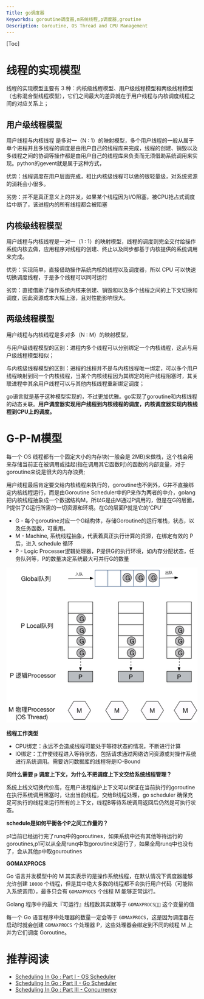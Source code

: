 ```yaml
---
Title: go调度器
Keyworkds: goroutine调度器,m系统线程,p调度器,groutine
Description: Goroutine, OS Thread and CPU Management
---
```


[Toc]

# 线程的实现模型

线程的实现模型主要有 3 种：内核级线程模型、用户级线程模型和两级线程模型（也称混合型线程模型），它们之间最大的差异就在于用户线程与内核调度线程之间的对应关系上；

## 用户级线程模型

用户线程与内核线程 是多对一（N : 1）的映射模型，多个用户线程的一般从属于单个进程并且多线程的调度是由用户自己的线程库来完成，线程的创建、销毁以及多线程之间的协调等操作都是由用户自己的线程库来负责而无须借助系统调用来实现。python的gevent就是属于这种方式，

优势：线程调度在用户层面完成，相比内核级线程可以做的很轻量级，对系统资源的消耗会小很多。

劣势：并不是真正意义上的并发，如果某个线程因为I/O阻塞，被CPU抢占式调度给中断了，该进程内的所有线程都会被阻塞

## 内核级线程模型

用户线程与内核线程是一对一（1 : 1）的映射模型，线程的调度则完全交付给操作系统内核去做，应用程序对线程的创建、终止以及同步都基于内核提供的系统调用来完成。

优势：实现简单，直接借助操作系统内核的线程以及调度器，所以 CPU 可以快速切换调度线程，于是多个线程可以同时运行

劣势：直接借助了操作系统内核来创建、销毁和以及多个线程之间的上下文切换和调度，因此资源成本大幅上涨，且对性能影响很大。

## 两级线程模型

用户线程与内核线程是多对多（N : M）的映射模型，

与用户级线程模型的区别：进程内多个线程可以分别绑定一个内核线程，这点与用户级线程模型相似；

与内核级线程模型的区别：进程的线程并不是与内核线程唯一绑定，可以多个用户线程映射到同一个内核线程，当某个内核线程因为其绑定的用户线程阻塞时，其关联进程中其余用户线程可以与其他内核线程重新绑定调度；

go语言就是基于这种模型实现的，不过更加优雅。go实现了goroutine和内核线程的动态关联。**用户调度器实现用户线程到内核线程的调度，内核调度器实现内核线程到CPU上的调度。**

# G-P-M模型

每一个 OS 线程都有一个固定大小的内存块(一般会是 2MB)来做栈，这个栈会用来存储当前正在被调用或挂起(指在调用其它函数时)的函数的内部变量，对于goroutine来说是很大的内存浪费;

用户线程最后肯定要交给内核线程来执行的，goroutine也不例外，G并不直接绑定内核线程运行，而是由Goroutine Scheduler中的P来作为两者的中介，golang把内核线程抽象成一个数据结构M，所以G是由M通过P调用的，但是在G的层面，P提供了G运行所需的一切资源和环境。在G的层面P就是它的‘CPU’

- G - 每个goroutine对应一个G结构体，存储Goroutine的运行堆栈，状态，以及任务函数，可重用。
- M - Machine, 系统线程抽象，代表着真正执行计算的资源，在绑定有效的 P 后，进入 schedule 循环
- P - Logic Processer逻辑处理器，P提供G的执行环境，如内存分配状态，任务队列等，P的数量决定系统最大可并行G的数量

![](./assert/go-GPM.png)



**线程工作类型**

- CPU绑定：永远不会造成线程可能处于等待状态的情况，不断进行计算
- IO绑定：工作使线程进入等待状态，包括请求通过网络访问资源或对操作系统进行系统调用。需要访问数据库的线程将是IO-Bound

**问什么需要 p 调度上下文，为什么不把调度上下文交给系统线程管理？**

系统上线文切换代价高，在用户进程维护上下文可以保证在当前执行的goroutine在执行系统调用阻塞时，让出当前线程，交给B线程处理，go scheduler 确保充足可执行的线程来运行所有的上下文，线程B等待系统调用返回后仍然是可执行状态。

**schedule是如何平衡各个P之间工作量的？**

p1当前已经运行完了runq中的goroutines，如果系统中还有其他等待运行的goroutines,p1可以从全局runq中取goroutine来运行了，如果全局runq中也没有了，会从其他p中取gouroutines

**GOMAXPROCS**

Go 语言并发模型中的 M 其实表示的是操作系统线程，在默认情况下调度器能够允许创建 `10000` 个线程，但是其中绝大多数的线程都不会执行用户代码（可能陷入系统调用），最多只会有 `GOMAXPROCS` 个线程 M 能够正常运行。

Golang 程序中的最大『可运行』线程数其实就等于 `GOMAXPROCS` 这个变量的值

每一个 Go 语言程序中处理器的数量一定会等于 `GOMAXPROCS`，这是因为调度器在启动时就会创建 `GOMAXPROCS` 个处理器 P，这些处理器会绑定到不同的线程 M 上并为它们调度 Goroutine。

# 推荐阅读

- [Scheduling In Go : Part I - OS Scheduler](https://www.ardanlabs.com/blog/2018/08/scheduling-in-go-part1.html)
- [Scheduling In Go : Part II - Go Scheduler](https://www.ardanlabs.com/blog/2018/08/scheduling-in-go-part2.html)
- [ Scheduling In Go : Part III - Concurrency](https://www.ardanlabs.com/blog/2018/12/scheduling-in-go-part3.html)